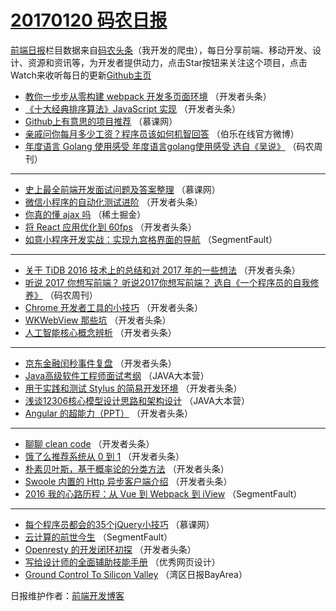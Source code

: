 # [20170120 码农日报](https://github.com/kujian/frontendDaily/blob/master/2017/01/20.md)

[前端日报](http://caibaojian.com/c/news)栏目数据来自[码农头条](http://hao.caibaojian.com/)（我开发的爬虫），每日分享前端、移动开发、设计、资源和资讯等，为开发者提供动力，点击Star按钮来关注这个项目，点击Watch来收听每日的更新[Github主页](https://github.com/kujian/frontendDaily)
* [教你一步步从零构建 webpack 开发多页面环境](http://hao.caibaojian.com/22771.html) （开发者头条）
* [《十大经典排序算法》JavaScript 实现](http://hao.caibaojian.com/22768.html) （开发者头条）
* [Github上有意思的项目推荐](http://hao.caibaojian.com/22669.html) （慕课网）
* [亲戚问你每月多少工资？程序员该如何机智回答](http://hao.caibaojian.com/22728.html) （伯乐在线官方微博）
* [年度语言 Golang 使用感受 年度语言golang使用感受 选自《吴说》](http://hao.caibaojian.com/22705.html) （码农周刊）

***
* [史上最全前端开发面试问题及答案整理](http://hao.caibaojian.com/22671.html) （慕课网）
* [微信小程序的自动化测试进阶](http://hao.caibaojian.com/22700.html) （开发者头条）
* [你真的懂 ajax 吗](http://hao.caibaojian.com/22725.html) （稀土掘金）
* [将 React 应用优化到 60fps](http://hao.caibaojian.com/22769.html) （开发者头条）
* [如意小程序开发实战：实现九宫格界面的导航](http://hao.caibaojian.com/23010.html) （SegmentFault）

***
* [关于 TiDB 2016 技术上的总结和对 2017 年的一些想法](http://hao.caibaojian.com/22701.html) （开发者头条）
* [听说 2017 你想写前端？ 听说2017你想写前端？ 选自《一个程序员的自我修养》](http://hao.caibaojian.com/22704.html) （码农周刊）
* [Chrome 开发者工具的小技巧](http://hao.caibaojian.com/22770.html) （开发者头条）
* [WKWebView 那些坑](http://hao.caibaojian.com/22772.html) （开发者头条）
* [人工智能核心概念辨析](http://hao.caibaojian.com/22796.html) （开发者头条）

***
* [京东金融闰秒事件复盘](http://hao.caibaojian.com/22797.html) （开发者头条）
* [Java高级软件工程师面试考纲](http://hao.caibaojian.com/22690.html) （JAVA大本营）
* [用于实践和测试 Stylus 的简易开发环境](http://hao.caibaojian.com/22798.html) （开发者头条）
* [浅谈12306核心模型设计思路和架构设计](http://hao.caibaojian.com/22691.html) （JAVA大本营）
* [Angular 的超能力（PPT）](http://hao.caibaojian.com/22800.html) （开发者头条）

***
* [聊聊 clean code](http://hao.caibaojian.com/22767.html) （开发者头条）
* [饿了么推荐系统从 0 到 1](http://hao.caibaojian.com/22801.html) （开发者头条）
* [朴素贝叶斯，基于概率论的分类方法](http://hao.caibaojian.com/22803.html) （开发者头条）
* [Swoole 内置的 Http 异步客户端介绍](http://hao.caibaojian.com/22697.html) （开发者头条）
* [2016 我的心路历程：从 Vue 到 Webpack 到 iView](http://hao.caibaojian.com/22709.html) （SegmentFault）

***
* [每个程序员都会的35个jQuery小技巧](http://hao.caibaojian.com/22969.html) （慕课网）
* [云计算的前世今生](http://hao.caibaojian.com/22710.html) （SegmentFault）
* [Openresty 的开发闭环初探](http://hao.caibaojian.com/22699.html) （开发者头条）
* [写给设计师的全面辅助技能手册](http://hao.caibaojian.com/22724.html) （优秀网页设计）
* [Ground Control To Silicon Valley](http://hao.caibaojian.com/22678.html) （湾区日报BayArea）

日报维护作者：[前端开发博客](http://caibaojian.com/) 